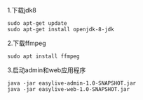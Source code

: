 1.下载jdk8<br>
```shell
sudo apt-get update
sudo apt-get install openjdk-8-jdk
```
2.下载ffmpeg<br>
```shell
sudo apt install ffmpeg
```
3.启动admin和web应用程序<br>
```shell
java -jar easylive-admin-1.0-SNAPSHOT.jar
java -jar easylive-web-1.0-SNAPSHOT.jar
```
